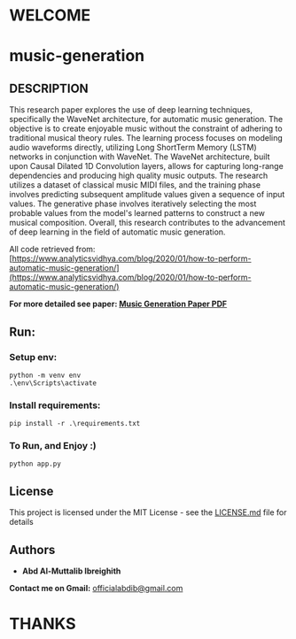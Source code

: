 # WELCOME

# music-generation

## DESCRIPTION

This research paper explores the use of deep learning techniques, specifically the WaveNet architecture, for automatic music generation. The objective is to create enjoyable music without the constraint of adhering to traditional musical theory rules. The learning process focuses on modeling audio waveforms directly, utilizing Long ShortTerm Memory (LSTM) networks in conjunction with WaveNet. The WaveNet architecture, built upon Causal Dilated 1D Convolution layers, allows for capturing long-range dependencies and producing high quality music outputs. The research utilizes a dataset of classical music MIDI files, and the training phase involves predicting subsequent amplitude values given a sequence of input values. The generative phase involves iteratively selecting the most probable values from the model's learned patterns to construct a new musical composition. Overall, this research contributes to the advancement of deep learning in the field of automatic music generation.

All code retrieved from: [https://www.analyticsvidhya.com/blog/2020/01/how-to-perform-automatic-music-generation/](https://www.analyticsvidhya.com/blog/2020/01/how-to-perform-automatic-music-generation/)

**For more detailed see paper: [Music Generation Paper PDF](music_generation_abd_al_muttalib.pdf)**

## Run:

### Setup env:

```
python -m venv env
.\env\Scripts\activate
```

### Install requirements:

```
pip install -r .\requirements.txt
```

### To Run, and Enjoy :)

```
python app.py
```

## License

This project is licensed under the MIT License - see the [LICENSE.md](LICENSE) file for details

## Authors

* **Abd Al-Muttalib Ibreighith**

**Contact me on Gmail:** officialabdib@gmail.com

# THANKS
